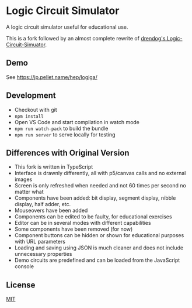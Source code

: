 # Logic Circuit Simulator

A logic circuit simulator useful for educational use.

This is a fork followed by an almost complete rewrite of [drendog's Logic-Circuit-Simuator](https://github.com/drendog/Logic-Circuit-Simulator).


## Demo

See <https://jp.pellet.name/hep/logiga/>


## Development

 * Checkout with git
 * `npm install`
 * Open VS Code and start compilation in watch mode
 * `npm run watch-pack` to build the bundle
 * `npm run server` to serve locally for testing


## Differences with Original Version

 * This fork is written in TypeScript
 * Interface is drawnly differently, all with p5/canvas calls and no external images
 * Screen is only refreshed when needed and not 60 times per second no matter what
 * Components have been added: bit display, segment display, nibble display, half adder, etc.
 * Mouseovers have been added
 * Components can be edited to be faulty, for educational exercises
 * Editor can be in several modes with different capabilities
 * Some components have been removed (for now)
 * Component buttons can be hidden or shown for educational purposes with URL parameters
 * Loading and saving using JSON is much cleaner and does not include unnecessary properties
 * Demo circuits are predefined and can be loaded from the JavaScript console


## License

[MIT](https://choosealicense.com/licenses/mit/)
